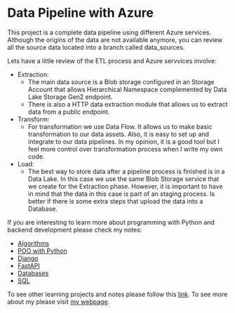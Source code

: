 # Data Pipeline with Azure

This project is a complete data pipeline using different Azure services. Although the origins of the data are not available anymore, you can review all the source data located into a branch called data_sources.

Lets have a little review of the ETL process and Azure servvices involve:

- Extraction:
  - The main data source is a Blob storage configured in an Storage Account that allows Hierarchical Namespace complemented by Data Lake Storage Gen2 endpoint.
  - There is also a HTTP data extraction module that allows us to extract data from a public endpoint.
- Transform:
  - For transformation we use Data Flow. It allows us to make basic transformation to our data assets. Also, it is easy to set up and integrate to our data pipelines. In my opinion, it is a good tool but I feel more control over transformation process when I write my own code.
- Load:
  - The best way to store data after a pipeline process is finished is in a Data Lake. In this case we use the same Blob Storage service that we create for the Extraction phase. However, it is important to have in mind that the data in this case is part of an staging process. Is better if there is some extra steps that upload the data into a Database.

If you are interesting to learn more about programming with Python and backend development please check my notes:

- [Algorithms](https://drive.google.com/file/d/1e72w53UL7udKEjXqQ3TDJ7lvyY1VqcqF/view)
- [POO with Python](https://drive.google.com/file/d/1pud53b66uLaWs0rKYCsoqygSnXZqtWLy/view)
- [Django](https://drive.google.com/file/d/1-NrgiLMRyXBIjHABq759OGGmGZL9QtWH/view)
- [FastAPI](https://drive.google.com/file/d/1e72w53UL7udKEjXqQ3TDJ7lvyY1VqcqF/view)
- [Databases](https://drive.google.com/file/d/10MDw_llXH3bQwYK7jlJo7ahotsHSM6hX/view)
- [SQL](https://drive.google.com/file/d/1DHNKuA1FnyRUByQTc_3gONyJ4C0gO1_8/view)

To see other learning projects and notes please follow this [link](https://imdiego.dev/projects/projects/notes).
To see more about my please visit [my webpage](https://imdiego.dev/).

